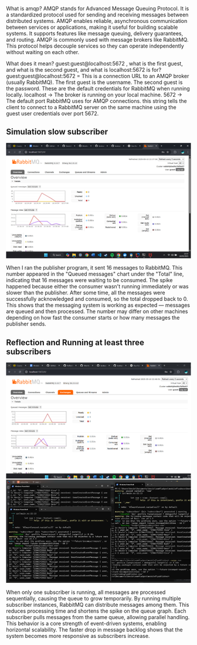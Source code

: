 What is amqp?
AMQP stands for Advanced Message Queuing Protocol. It is a standardized protocol used for sending and receiving messages between distributed systems. AMQP enables reliable, asynchronous communication between services or applications, making it useful for building scalable systems. It supports features like message queuing, delivery guarantees, and routing. AMQP is commonly used with message brokers like RabbitMQ. This protocol helps decouple services so they can operate independently without waiting on each other.

What does it mean? guest:guest@localhost:5672 , what is the first guest, and what is the second guest, and what is localhost:5672 is for?
guest:guest@localhost:5672 = This is a connection URL to an AMQP broker (usually RabbitMQ).
The first guest is the username.
The second guest is the password.
These are the default credentials for RabbitMQ when running locally.
localhost → The broker is running on your local machine.
5672 → The default port RabbitMQ uses for AMQP connections.
this string tells the client to connect to a RabbitMQ server on the same machine using the guest user credentials over port 5672.

## Simulation slow subscriber
<img src="img/ss1.png">

When I ran the publisher program, it sent 16 messages to RabbitMQ. This number appeared in the "Queued messages" chart under the "Total" line, indicating that 16 messages were waiting to be consumed. The spike happened because either the consumer wasn't running immediately or was slower than the publisher. After some time, all the messages were successfully acknowledged and consumed, so the total dropped back to 0. This shows that the messaging system is working as expected — messages are queued and then processed. The number may differ on other machines depending on how fast the consumer starts or how many messages the publisher sends.

## Reflection and Running at least three subscribers
<img src="img/ss2.png">
<img src="img/ss3.png">

When only one subscriber is running, all messages are processed sequentially, causing the queue to grow temporarily. By running multiple subscriber instances, RabbitMQ can distribute messages among them. This reduces processing time and shortens the spike on the queue graph. Each subscriber pulls messages from the same queue, allowing parallel handling. This behavior is a core strength of event-driven systems, enabling horizontal scalability. The faster drop in message backlog shows that the system becomes more responsive as subscribers increase.